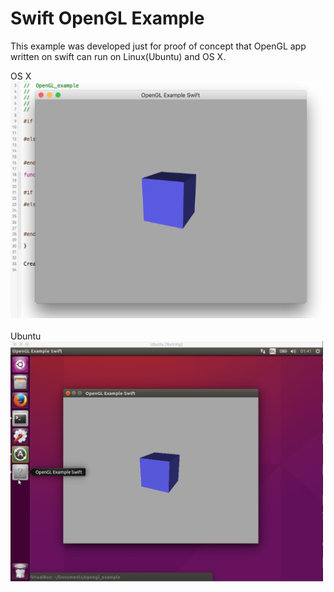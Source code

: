 # Swift OpenGL Example


This example was developed just for proof of concept that OpenGL app written on swift can run on Linux(Ubuntu) and OS X.

OS X<br>
<img src=screen1.png width="500">
<br><br>
Ubuntu<br>
<img src=screen2.png width="500">
